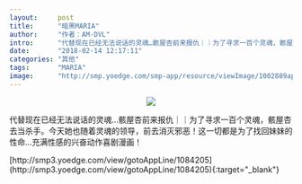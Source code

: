 ```yaml
---
layout:     post
title:      "暗黑MARIA"
author:     "作者：AM-DVL"
intro:      "代替现在已经无法说话的灵魂…骸屋杏前来报仇｜｜为了寻求一百个灵魂，骸屋杏去当杀手。今天她也随着灵魂的领导，前去消灭邪恶！这一切都是为了找回妹妹的性命…充满性感的兴奋动作喜剧漫画！"
date:       "2018-02-14 12:17:11"
categories: "其他"
tags:       "MARIA"
image:      "http://smp.yoedge.com/smp-app/resource/viewImage/1002889appline.png"
---
```

<div style="text-align: center">
<p><img src="http://smp.yoedge.com/smp-app/resource/viewImage/1002889appline.png"/></p>
</div>
<p class="post-meta">
<span>代替现在已经无法说话的灵魂…骸屋杏前来报仇｜｜为了寻求一百个灵魂，骸屋杏去当杀手。今天她也随着灵魂的领导，前去消灭邪恶！这一切都是为了找回妹妹的性命…充满性感的兴奋动作喜剧漫画！</span>
</p>
[http://smp3.yoedge.com/view/gotoAppLine/1084205](http://smp3.yoedge.com/view/gotoAppLine/1084205){:target="_blank"}


